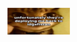 [<img src="https://github.com/coolrobloxgamerboy17/coolrobloxgamerboy17/blob/main/Images/Adgafistan.png?raw=true" width="140" height="60">](https://github.com/coolrobloxgamerboy17/)

